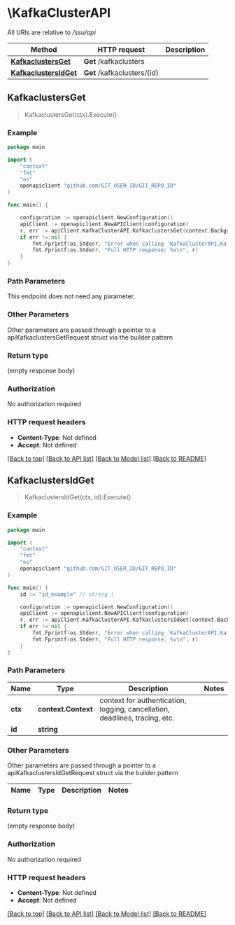 # \KafkaClusterAPI

All URIs are relative to */ssu/api*

Method | HTTP request | Description
------------- | ------------- | -------------
[**KafkaclustersGet**](KafkaClusterAPI.md#KafkaclustersGet) | **Get** /kafkaclusters | 
[**KafkaclustersIdGet**](KafkaClusterAPI.md#KafkaclustersIdGet) | **Get** /kafkaclusters/{id} | 



## KafkaclustersGet

> KafkaclustersGet(ctx).Execute()



### Example

```go
package main

import (
	"context"
	"fmt"
	"os"
	openapiclient "github.com/GIT_USER_ID/GIT_REPO_ID"
)

func main() {

	configuration := openapiclient.NewConfiguration()
	apiClient := openapiclient.NewAPIClient(configuration)
	r, err := apiClient.KafkaClusterAPI.KafkaclustersGet(context.Background()).Execute()
	if err != nil {
		fmt.Fprintf(os.Stderr, "Error when calling `KafkaClusterAPI.KafkaclustersGet``: %v\n", err)
		fmt.Fprintf(os.Stderr, "Full HTTP response: %v\n", r)
	}
}
```

### Path Parameters

This endpoint does not need any parameter.

### Other Parameters

Other parameters are passed through a pointer to a apiKafkaclustersGetRequest struct via the builder pattern


### Return type

 (empty response body)

### Authorization

No authorization required

### HTTP request headers

- **Content-Type**: Not defined
- **Accept**: Not defined

[[Back to top]](#) [[Back to API list]](../README.md#documentation-for-api-endpoints)
[[Back to Model list]](../README.md#documentation-for-models)
[[Back to README]](../README.md)


## KafkaclustersIdGet

> KafkaclustersIdGet(ctx, id).Execute()



### Example

```go
package main

import (
	"context"
	"fmt"
	"os"
	openapiclient "github.com/GIT_USER_ID/GIT_REPO_ID"
)

func main() {
	id := "id_example" // string | 

	configuration := openapiclient.NewConfiguration()
	apiClient := openapiclient.NewAPIClient(configuration)
	r, err := apiClient.KafkaClusterAPI.KafkaclustersIdGet(context.Background(), id).Execute()
	if err != nil {
		fmt.Fprintf(os.Stderr, "Error when calling `KafkaClusterAPI.KafkaclustersIdGet``: %v\n", err)
		fmt.Fprintf(os.Stderr, "Full HTTP response: %v\n", r)
	}
}
```

### Path Parameters


Name | Type | Description  | Notes
------------- | ------------- | ------------- | -------------
**ctx** | **context.Context** | context for authentication, logging, cancellation, deadlines, tracing, etc.
**id** | **string** |  | 

### Other Parameters

Other parameters are passed through a pointer to a apiKafkaclustersIdGetRequest struct via the builder pattern


Name | Type | Description  | Notes
------------- | ------------- | ------------- | -------------


### Return type

 (empty response body)

### Authorization

No authorization required

### HTTP request headers

- **Content-Type**: Not defined
- **Accept**: Not defined

[[Back to top]](#) [[Back to API list]](../README.md#documentation-for-api-endpoints)
[[Back to Model list]](../README.md#documentation-for-models)
[[Back to README]](../README.md)

